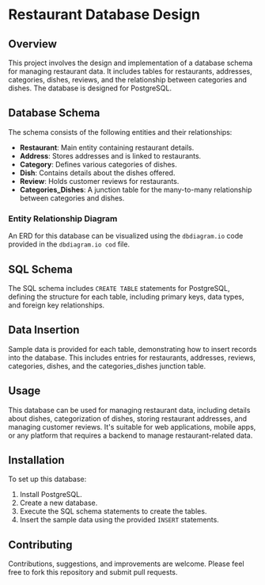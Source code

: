 # Restaurant Database Design

## Overview
This project involves the design and implementation of a database schema for managing restaurant data. It includes tables for restaurants, addresses, categories, dishes, reviews, and the relationship between categories and dishes. The database is designed for PostgreSQL.

## Database Schema
The schema consists of the following entities and their relationships:
- **Restaurant**: Main entity containing restaurant details.
- **Address**: Stores addresses and is linked to restaurants.
- **Category**: Defines various categories of dishes.
- **Dish**: Contains details about the dishes offered.
- **Review**: Holds customer reviews for restaurants.
- **Categories_Dishes**: A junction table for the many-to-many relationship between categories and dishes.

### Entity Relationship Diagram
An ERD for this database can be visualized using the `dbdiagram.io` code provided in the `dbdiagram.io cod` file.

## SQL Schema
The SQL schema includes `CREATE TABLE` statements for PostgreSQL, defining the structure for each table, including primary keys, data types, and foreign key relationships.

## Data Insertion
Sample data is provided for each table, demonstrating how to insert records into the database. This includes entries for restaurants, addresses, reviews, categories, dishes, and the categories_dishes junction table.

## Usage
This database can be used for managing restaurant data, including details about dishes, categorization of dishes, storing restaurant addresses, and managing customer reviews. It's suitable for web applications, mobile apps, or any platform that requires a backend to manage restaurant-related data.

## Installation
To set up this database:
1. Install PostgreSQL.
2. Create a new database.
3. Execute the SQL schema statements to create the tables.
4. Insert the sample data using the provided `INSERT` statements.

## Contributing
Contributions, suggestions, and improvements are welcome. Please feel free to fork this repository and submit pull requests.

